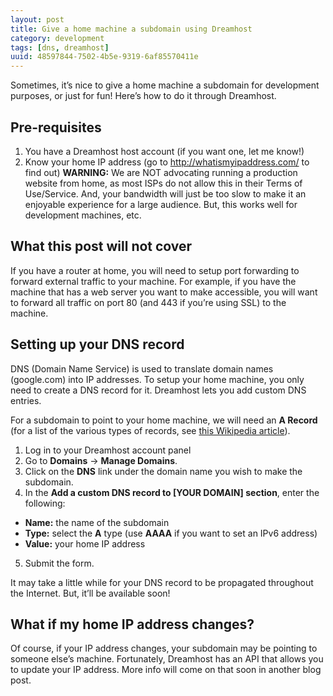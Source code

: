 ```yaml
---
layout: post
title: Give a home machine a subdomain using Dreamhost
category: development
tags: [dns, dreamhost]
uuid: 48597844-7502-4b5e-9319-6af85570411e
---
```


Sometimes, it’s nice to give a home machine a subdomain for development purposes, or just for fun!  Here’s how to do it through Dreamhost.

## Pre-requisites

1. You have a Dreamhost host account (if you want one, let me know!)
2. Know your home IP address (go to http://whatismyipaddress.com/ to find out)
**WARNING:** We are NOT advocating running a production website from home, as most ISPs do not allow this in their Terms of Use/Service.  And, your bandwidth will just be too slow to make it an enjoyable experience for a large audience.  But, this works well for development machines, etc.

## What this post will not cover

If you have a router at home, you will need to setup port forwarding to forward external traffic to your machine.  For example, if you have the machine that has a web server you want to make accessible, you will want to forward all traffic on port 80 (and 443 if you’re using SSL) to the machine.

## Setting up your DNS record

DNS (Domain Name Service) is used to translate domain names (google.com) into IP addresses.  To setup your home machine, you only need to create a DNS record for it.  Dreamhost lets you add custom DNS entries.

For a subdomain to point to your home machine, we will need an **A Record** (for a list of the various types of records, see [this Wikipedia article](http://en.wikipedia.org/wiki/List_of_DNS_record_types)).

1. Log in to your Dreamhost account panel
2. Go to **Domains** -> **Manage Domains**.
3. Click on the **DNS** link under the domain name you wish to make the subdomain.
4. In the **Add a custom DNS record to [YOUR DOMAIN] section**, enter the following:
  - **Name:** the name of the subdomain
  - **Type:** select the **A** type (use **AAAA** if you want to set an IPv6 address)
  - **Value:** your home IP address
5. Submit the form.

It may take a little while for your DNS record to be propagated throughout the Internet.  But, it’ll be available soon!

## What if my home IP address changes?

Of course, if your IP address changes, your subdomain may be pointing to someone else’s machine.  Fortunately, Dreamhost has an API that allows you to update your IP address.  More info will come on that soon in another blog post.



